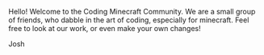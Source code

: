 Hello!
Welcome to the Coding Minecraft Community.
We are a small group of friends, who dabble in the art of coding, especially for minecraft.
Feel free to look at our work, or even make your own changes!

Josh
